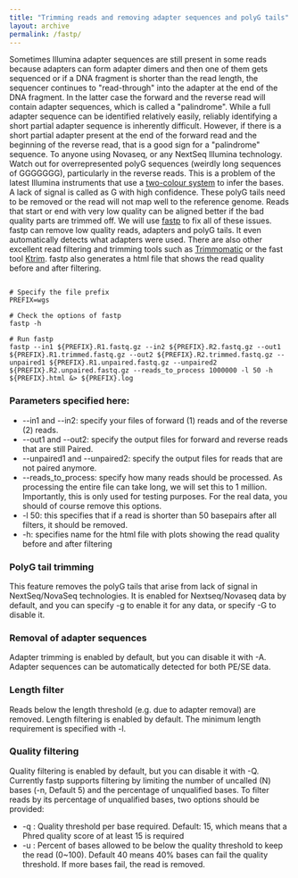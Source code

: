 ```yaml
---
title: "Trimming reads and removing adapter sequences and polyG tails"
layout: archive
permalink: /fastp/
---
```


Sometimes Illumina adapter sequences are still present in some reads because adapters can form adapter dimers and then one of them gets sequenced or if a DNA fragment is shorter than the read length, the sequencer continues to "read-through" into the adapter at the end of the DNA fragment. In the latter case the forward and the reverse read will contain adapter sequences, which is called a "palindrome". While a full adapter sequence can be identified relatively easily, reliably identifying a short partial adapter sequence is inherently difficult. However, if there is a short partial adapter present at the end of the forward read and the beginning of the reverse read, that is a good sign for a "palindrome" sequence.
To anyone using Novaseq, or any NextSeq Illumina technology. Watch out for overrepresented polyG sequences (weirdly long sequences of GGGGGGG), particularly in the reverse reads. This is a problem of the latest Illumina instruments that use a [two-colour system](https://sequencing.qcfail.com/articles/illumina-2-colour-chemistry-can-overcall-high-confidence-g-bases/) to infer the bases. A lack of signal is called as G with high confidence. These polyG tails need to be removed or the read will not map well to the reference genome.
Reads that start or end with very low quality can be aligned better if the bad quality parts are trimmed off. We will use [fastp](https://github.com/OpenGene/fastp) to fix all of these issues. fastp can remove low quality reads, adapters and polyG tails. It even automatically detects what adapters were used.
There are also other excellent read filtering and trimming tools such as [Trimmomatic](https://speciationgenomics.github.io/Trimmomatic) or the fast tool [Ktrim](https://academic.oup.com/bioinformatics/article/36/11/3561/5803071).
fastp also generates a html file that shows the read quality before and after filtering.

```shell

# Specify the file prefix
PREFIX=wgs

# Check the options of fastp
fastp -h

# Run fastp
fastp --in1 ${PREFIX}.R1.fastq.gz --in2 ${PREFIX}.R2.fastq.gz --out1 ${PREFIX}.R1.trimmed.fastq.gz --out2 ${PREFIX}.R2.trimmed.fastq.gz --unpaired1 ${PREFIX}.R1.unpaired.fastq.gz --unpaired2 ${PREFIX}.R2.unpaired.fastq.gz --reads_to_process 1000000 -l 50 -h ${PREFIX}.html &> ${PREFIX}.log
```
### Parameters specified here:
* \-\-in1 and \-\-in2: specify your files of forward (1) reads and of the reverse (2) reads.
* \-\-out1 and \-\-out2: specify the output files for forward and reverse reads that are still Paired.
* \-\-unpaired1 and \-\-unpaired2: specify the output files for reads that are not paired anymore.
* \-\-reads_to_process: specify how many reads should be processed. As processing the entire file can take long, we will set this to 1 million. Importantly, this is only used for testing purposes. For the real data, you should of course remove this options.
* -l 50: this specifies that if a read is shorter than 50 basepairs after all filters, it should be removed.
* -h: specifies name for the html file with plots showing the read quality before and after filtering


### PolyG tail trimming
This feature removes the polyG tails that arise from lack of signal in NextSeq/NovaSeq technologies. It is enabled for Nextseq/Novaseq data by default, and you can specify -g to enable it for any data, or specify -G to disable it.

### Removal of adapter sequences
Adapter trimming is enabled by default, but you can disable it with -A. Adapter sequences can be automatically detected for both PE/SE data.

### Length filter
Reads below the length threshold (e.g. due to adapter removal) are removed. Length filtering is enabled by default. The minimum length requirement is specified with -l.

### Quality filtering
Quality filtering is enabled by default, but you can disable it with -Q. Currently fastp supports filtering by limiting the number of uncalled (N) bases (-n, Default 5) and the percentage of unqualified bases.
To filter reads by its percentage of unqualified bases, two options should be provided:
* -q : Quality threshold per base required. Default: 15, which means that a Phred quality score of at least 15 is required
* -u : Percent of bases allowed to be below the quality threshold to keep the read (0~100). Default 40 means 40% bases can fail the quality threshold. If more bases fail, the read is removed.
